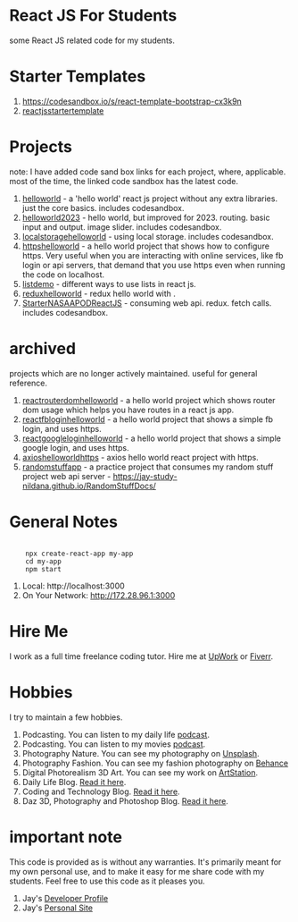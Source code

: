 # React JS For Students

some React JS related code for my students.

# Starter Templates

1. https://codesandbox.io/s/react-template-bootstrap-cx3k9n
1. [reactjsstartertemplate](reactjsstartertemplate)

# Projects

note: I have added code sand box links for each project, where, applicable. most of the time, the linked code sandbox has the latest code.

1. [helloworld](helloworld) - a 'hello world' react js project without any extra libraries. just the core basics. includes codesandbox.
1. [helloworld2023](helloworld2023) - hello world, but improved for 2023. routing. basic input and output. image slider. includes codesandbox.
1. [localstoragehelloworld](localstoragehelloworld) - using local storage. includes codesandbox.
1. [httpshelloworld](httpshelloworld) - a hello world project that shows how to configure https. Very useful when you are interacting with online services, like fb login or api servers, that demand that you use https even when running the code on localhost.
1. [listdemo](listdemo) - different ways to use lists in react js.
1. [reduxhelloworld](reduxhelloworld) - redux hello world with .
1. [StarterNASAAPODReactJS](StarterNASAAPODReactJS) - consuming web api. redux. fetch calls. includes codesandbox.

# archived

projects which are no longer actively maintained. useful for general reference.

1. [reactrouterdomhelloworld](reactrouterdomhelloworld) - a hello world project which shows router dom usage which helps you have routes in a react js app.
1. [reactfbloginhelloworld](reactfbloginhelloworld) - a hello world project that shows a simple fb login, and uses https. 
1. [reactgoogleloginhelloworld](reactgoogleloginhelloworld) - a hello world project that shows a simple google login, and uses https. 
1. [axioshelloworldhttps](axioshelloworldhttps) - axios hello world react project with https.
1. [randomstuffapp](randomstuffapp) - a practice project that consumes my random stuff project web api server - https://jay-study-nildana.github.io/RandomStuffDocs/ 

# General Notes

```

    npx create-react-app my-app
    cd my-app
    npm start

```

1. Local: http://localhost:3000
1. On Your Network: http://172.28.96.1:3000

# Hire Me

I work as a full time freelance coding tutor. Hire me at [UpWork](https://www.upwork.com/fl/vijayasimhabr) or [Fiverr](https://www.fiverr.com/jay_codeguy). 

# Hobbies

I try to maintain a few hobbies.

1. Podcasting. You can listen to my daily life [podcast](https://stories.thechalakas.com/listen-to-podcast/).
1. Podcasting. You can listen to my movies [podcast](https://sandkdesignstudio.in/jays-movie-podcast/).
1. Photography Nature. You can see my photography on [Unsplash](https://unsplash.com/@jay_neeruhaaku).
1. Photography Fashion. You can see my fashion photography on [Behance](https://www.behance.net/vijayasimhabr)
1. Digital Photorealism 3D Art. You can see my work on [ArtStation](https://www.artstation.com/jay_kalenildana).
1. Daily Life Blog. [Read it here](https://medium.com/the-sanguine-tech-trainer).
1. Coding and Technology Blog. [Read it here](https://medium.com/projectwt).
1.  Daz 3D, Photography and Photoshop Blog. [Read it here](https://medium.com/random-pink-hula).

# important note 

This code is provided as is without any warranties. It's primarily meant for my own personal use, and to make it easy for me share code with my students. Feel free to use this code as it pleases you.

1. Jay's [Developer Profile](https://jay-study-nildana.github.io/developerprofile)
1. Jay's [Personal Site](https://stories.thechalakas.com/)

